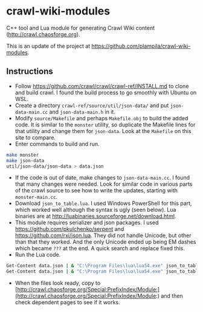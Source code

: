 # crawl-wiki-modules
C++ tool and Lua module for generating Crawl Wiki content (http://crawl.chaosforge.org).

This is an update of the project at https://github.com/plampila/crawl-wiki-modules.

## Instructions
* Follow https://github.com/crawl/crawl/crawl-ref/INSTALL.md to clone and build crawl. I found the build process to go smoothly with Ubuntu on WSL.
* Create a directory `crawl-ref/source/util/json-data/` and put `json-data-main.cc` and `json-data-main.h` in it.
* Modify `source/Makefile` and perhaps `Makefile.obj` to build the added code. It is similar to the `monster` utility, so duplicate the Makefile lines for that utility and change them for `json-data`. Look at the `Makefile` on this site to compare.
* Enter commands to build and run.

```sh
make monster
make json-data
util/json-data/json-data > data.json
```
* If the code is out of date, make changes to `json-data-main.cc`. I found that many changes were needed. Look for similar code in various parts of the crawl source to see how to write the updates, starting with `monster-main.cc`.
* Download `json_to_table.lua`. I used Windows PowerShell for this part, which worked well although the syntax is ugly (seen below). Lua binaries are at http://luabinaries.sourceforge.net/download.html.
* This module requires serializer and json packages. I used https://github.com/pkulchenko/serpent and https://github.com/rxi/json.lua. They did not handle Unicode, but other than that they worked. And the only Unicode ended up being EM dashes which became `???` at the end. A quick search and replace fixed this.
* Run the Lua code.

```sh
Get-Content data.json | & "C:\Program Files\lua\lua54.exe" json_to_table.lua spells > Table_of_spells.lua
Get-Content data.json | & "C:\Program Files\lua\lua54.exe" json_to_table.lua spellbooks > Table_of_spellbooks.lua
```

* When the files look ready, copy to [http://crawl.chaosforge.org/Special:PrefixIndex/Module:](http://crawl.chaosforge.org/Special:PrefixIndex/Module:) and then check dependent pages to see if it works.

